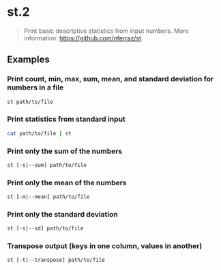 # st.2

> Print basic descriptive statistics from input numbers. More information: <https://github.com/nferraz/st>.

## Examples

### Print count, min, max, sum, mean, and standard deviation for numbers in a file

```bash
st path/to/file
```

### Print statistics from standard input

```bash
cat path/to/file | st
```

### Print only the sum of the numbers

```bash
st [-s|--sum] path/to/file
```

### Print only the mean of the numbers

```bash
st [-m|--mean] path/to/file
```

### Print only the standard deviation

```bash
st [-s|--sd] path/to/file
```

### Transpose output (keys in one column, values in another)

```bash
st [-t|--transpose] path/to/file
```
